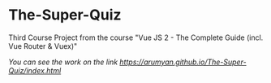# The-Super-Quiz
Third Course Project from the course "Vue JS 2 - The Complete Guide (incl. Vue Router &amp; Vuex)"

*You can see the work on the link https://arumyan.github.io/The-Super-Quiz/index.html*
